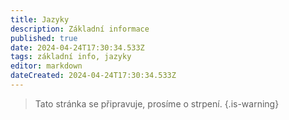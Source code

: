 ```yaml
---
title: Jazyky
description: Základní informace
published: true
date: 2024-04-24T17:30:34.533Z
tags: základní info, jazyky
editor: markdown
dateCreated: 2024-04-24T17:30:34.533Z
---
```


> Tato stránka se připravuje, prosíme o strpení.
{.is-warning}
